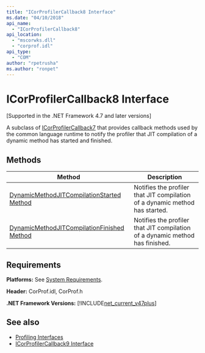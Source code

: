 ```yaml
---
title: "ICorProfilerCallback8 Interface"
ms.date: "04/10/2018"
api_name: 
  - "ICorProfilerCallback8"
api_location: 
  - "mscorwks.dll"
  - "corprof.idl"
api_type: 
  - "COM"
author: "rpetrusha"
ms.author: "ronpet"
---
```

# ICorProfilerCallback8 Interface
[Supported in the .NET Framework 4.7 and later versions]  

 A subclass of [ICorProfilerCallback7](icorprofilercallback7-interface.md) that provides callback methods used by the common language runtime to notify the profiler that JIT compilation of a dynamic method has started and finished. 
  
## Methods  
  
|Method|Description|  
|------------|-----------------|  
|[DynamicMethodJITCompilationStarted Method](icorprofilercallback8-dynamicmethodjitcompilationstarted-method.md)|Notifies the profiler that JIT compilation of a dynamic method has started.|  
|[DynamicMethodJITCompilationFinished Method](icorprofilercallback8-dynamicmethodjitcompilationfinished-method.md)|Notifies the profiler that JIT compilation of a dynamic method has finished.|  
  
## Requirements  
 **Platforms:** See [System Requirements](../../get-started/system-requirements.md).  
  
 **Header:** CorProf.idl, CorProf.h  
  
**.NET Framework Versions:** [!INCLUDE[net_current_v47plus](../../../../includes/net-current-v47plus.md)]  

## See also
- [Profiling Interfaces](profiling-interfaces.md)
- [ICorProfilerCallback9 Interface](icorprofilercallback9-interface.md)
